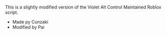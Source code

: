 This is a slightly modified version of the Violet Alt Control Maintained Roblox script.
 - Made py Cunzaki
 - Modified by Pai
